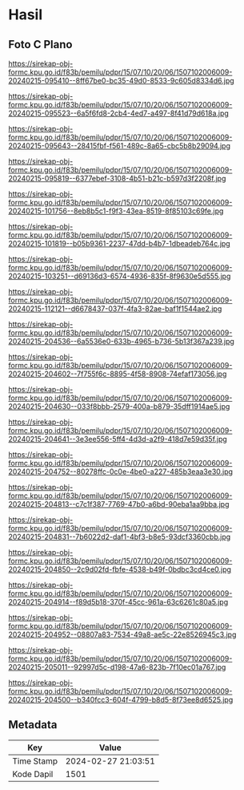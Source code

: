 # Hasil

## Foto C Plano

https://sirekap-obj-formc.kpu.go.id/f83b/pemilu/pdpr/15/07/10/20/06/1507102006009-20240215-095410--8ff67be0-bc35-49d0-8533-9c605d8334d6.jpg

https://sirekap-obj-formc.kpu.go.id/f83b/pemilu/pdpr/15/07/10/20/06/1507102006009-20240215-095523--6a5f6fd8-2cb4-4ed7-a497-8f41d79d618a.jpg

https://sirekap-obj-formc.kpu.go.id/f83b/pemilu/pdpr/15/07/10/20/06/1507102006009-20240215-095643--28415fbf-f561-489c-8a65-cbc5b8b29094.jpg

https://sirekap-obj-formc.kpu.go.id/f83b/pemilu/pdpr/15/07/10/20/06/1507102006009-20240215-095819--6377ebef-3108-4b51-b21c-b597d3f2208f.jpg

https://sirekap-obj-formc.kpu.go.id/f83b/pemilu/pdpr/15/07/10/20/06/1507102006009-20240215-101756--8eb8b5c1-f9f3-43ea-8519-8f85103c69fe.jpg

https://sirekap-obj-formc.kpu.go.id/f83b/pemilu/pdpr/15/07/10/20/06/1507102006009-20240215-101819--b05b9361-2237-47dd-b4b7-1dbeadeb764c.jpg

https://sirekap-obj-formc.kpu.go.id/f83b/pemilu/pdpr/15/07/10/20/06/1507102006009-20240215-103251--d69136d3-6574-4936-835f-8f9630e5d555.jpg

https://sirekap-obj-formc.kpu.go.id/f83b/pemilu/pdpr/15/07/10/20/06/1507102006009-20240215-112121--d6678437-037f-4fa3-82ae-baf1f1544ae2.jpg

https://sirekap-obj-formc.kpu.go.id/f83b/pemilu/pdpr/15/07/10/20/06/1507102006009-20240215-204536--6a5536e0-633b-4965-b736-5b13f367a239.jpg

https://sirekap-obj-formc.kpu.go.id/f83b/pemilu/pdpr/15/07/10/20/06/1507102006009-20240215-204602--7f755f6c-8895-4f58-8908-74efaf173056.jpg

https://sirekap-obj-formc.kpu.go.id/f83b/pemilu/pdpr/15/07/10/20/06/1507102006009-20240215-204630--033f8bbb-2579-400a-b879-35dff1914ae5.jpg

https://sirekap-obj-formc.kpu.go.id/f83b/pemilu/pdpr/15/07/10/20/06/1507102006009-20240215-204641--3e3ee556-5ff4-4d3d-a2f9-418d7e59d35f.jpg

https://sirekap-obj-formc.kpu.go.id/f83b/pemilu/pdpr/15/07/10/20/06/1507102006009-20240215-204752--80278ffc-0c0e-4be0-a227-485b3eaa3e30.jpg

https://sirekap-obj-formc.kpu.go.id/f83b/pemilu/pdpr/15/07/10/20/06/1507102006009-20240215-204813--c7c1f387-7769-47b0-a6bd-90eba1aa9bba.jpg

https://sirekap-obj-formc.kpu.go.id/f83b/pemilu/pdpr/15/07/10/20/06/1507102006009-20240215-204831--7b6022d2-daf1-4bf3-b8e5-93dcf3360cbb.jpg

https://sirekap-obj-formc.kpu.go.id/f83b/pemilu/pdpr/15/07/10/20/06/1507102006009-20240215-204850--2c9d02fd-fbfe-4538-b49f-0bdbc3cd4ce0.jpg

https://sirekap-obj-formc.kpu.go.id/f83b/pemilu/pdpr/15/07/10/20/06/1507102006009-20240215-204914--f89d5b18-370f-45cc-961a-63c6261c80a5.jpg

https://sirekap-obj-formc.kpu.go.id/f83b/pemilu/pdpr/15/07/10/20/06/1507102006009-20240215-204952--08807a83-7534-49a8-ae5c-22e8526945c3.jpg

https://sirekap-obj-formc.kpu.go.id/f83b/pemilu/pdpr/15/07/10/20/06/1507102006009-20240215-205011--92997d5c-d198-47a6-823b-7f10ec01a767.jpg

https://sirekap-obj-formc.kpu.go.id/f83b/pemilu/pdpr/15/07/10/20/06/1507102006009-20240215-204500--b340fcc3-604f-4799-b8d5-8f73ee8d6525.jpg


## Metadata

| Key        | Value               |
| ---------- | ------------------- |
| Time Stamp | 2024-02-27 21:03:51 |
| Kode Dapil | 1501                |



